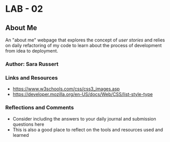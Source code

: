 # LAB - 02

## About Me

An "about me" webpage that explores the concept of *user stories* and relies on daily refactoring of my code to learn about the process of development from idea to deployment.

### Author: Sara Russert

### Links and Resources
* https://www.w3schools.com/css/css3_images.asp
* https://developer.mozilla.org/en-US/docs/Web/CSS/list-style-type

### Reflections and Comments
* Consider including the answers to your daily journal and submission questions here
* This is also a good place to reflect on the tools and resources used and learned